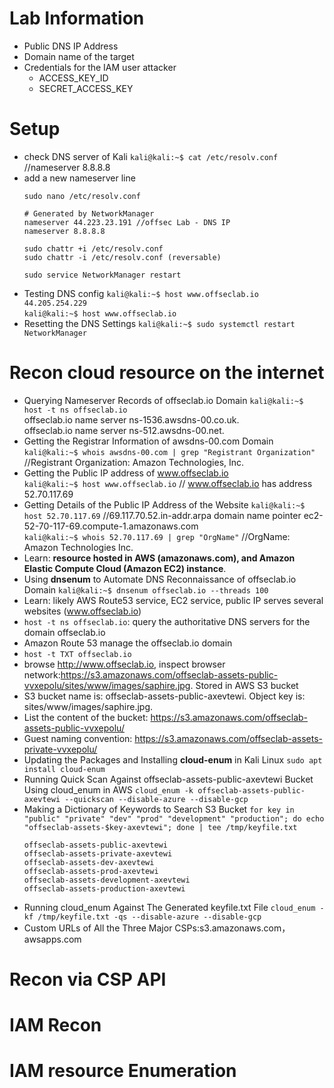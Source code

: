# Lab Information  
- Public DNS IP Address
- Domain name of the target
- Credentials for the IAM user attacker
  - ACCESS_KEY_ID
  - SECRET_ACCESS_KEY
 
# Setup  
- check DNS server of Kali
  `kali@kali:~$ cat /etc/resolv.conf` //nameserver 8.8.8.8
- add a new nameserver line
  ```
  sudo nano /etc/resolv.conf

  # Generated by NetworkManager
  nameserver 44.223.23.191 //offsec Lab - DNS IP
  nameserver 8.8.8.8

  sudo chattr +i /etc/resolv.conf
  sudo chattr -i /etc/resolv.conf (reversable)

  sudo service NetworkManager restart
  ```
- Testing DNS config
  `kali@kali:~$ host www.offseclab.io 44.205.254.229`  
  `kali@kali:~$ host www.offseclab.io`  
- Resetting the DNS Settings
  `kali@kali:~$ sudo systemctl restart NetworkManager`  

# Recon cloud resource on the internet  
- Querying Nameserver Records of offseclab.io Domain
  `kali@kali:~$ host -t ns offseclab.io`  
  offseclab.io name server ns-1536.awsdns-00.co.uk.  
  offseclab.io name server ns-512.awsdns-00.net.  
- Getting the Registrar Information of awsdns-00.com Domain
  `kali@kali:~$ whois awsdns-00.com | grep "Registrant Organization"` //Registrant Organization: Amazon Technologies, Inc.
- Getting the Public IP address of www.offseclab.io  
  `kali@kali:~$ host www.offseclab.io`  // www.offseclab.io has address 52.70.117.69  
- Getting Details of the Public IP Address of the Website
  `kali@kali:~$ host 52.70.117.69`  //69.117.70.52.in-addr.arpa domain name pointer ec2-52-70-117-69.compute-1.amazonaws.com  
  `kali@kali:~$ whois 52.70.117.69 | grep "OrgName"`  //OrgName:        Amazon Technologies Inc.  
- Learn: **resource hosted in AWS (amazonaws.com), and Amazon Elastic Compute Cloud (Amazon EC2) instance**.
- Using **dnsenum** to Automate DNS Reconnaissance of offseclab.io Domain
  `kali@kali:~$ dnsenum offseclab.io --threads 100`
- Learn: likely AWS Route53 service, EC2 service, public IP serves several websites (www.offseclab.io)
- `host -t ns offseclab.io`: query the authoritative DNS servers for the domain offseclab.io  
- Amazon Route 53 manage the offseclab.io domain
- `host -t TXT offseclab.io`
- browse http://www.offseclab.io, inspect browser network:https://s3.amazonaws.com/offseclab-assets-public-vvxepolu/sites/www/images/saphire.jpg. Stored in AWS S3 bucket  
- S3 bucket name is: offseclab-assets-public-axevtewi. Object key is: sites/www/images/saphire.jpg.
- List the content of the bucket: https://s3.amazonaws.com/offseclab-assets-public-vvxepolu/ 
- Guest naming convention: https://s3.amazonaws.com/offseclab-assets-private-vvxepolu/
- Updating the Packages and Installing **cloud-enum** in Kali Linux
  `sudo apt install cloud-enum`  
- Running Quick Scan Against offseclab-assets-public-axevtewi Bucket Using cloud_enum in AWS
  `cloud_enum -k offseclab-assets-public-axevtewi --quickscan --disable-azure --disable-gcp`
- Making a Dictionary of Keywords to Search S3 Bucket
  `for key in "public" "private" "dev" "prod" "development" "production"; do echo "offseclab-assets-$key-axevtewi"; done | tee /tmp/keyfile.txt`
  ```
  offseclab-assets-public-axevtewi
  offseclab-assets-private-axevtewi
  offseclab-assets-dev-axevtewi
  offseclab-assets-prod-axevtewi
  offseclab-assets-development-axevtewi
  offseclab-assets-production-axevtewi
  ```
- Running cloud_enum Against The Generated keyfile.txt File
  `cloud_enum -kf /tmp/keyfile.txt -qs --disable-azure --disable-gcp`
- Custom URLs of All the Three Major CSPs:s3.amazonaws.com，awsapps.com 

# Recon via CSP API  

# IAM Recon  

# IAM resource Enumeration

